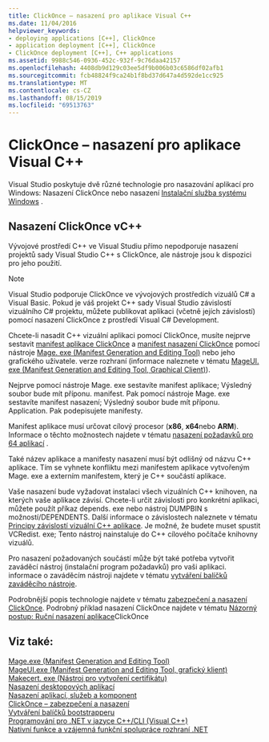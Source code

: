 ```yaml
---
title: ClickOnce – nasazení pro aplikace Visual C++
ms.date: 11/04/2016
helpviewer_keywords:
- deploying applications [C++], ClickOnce
- application deployment [C++], ClickOnce
- ClickOnce deployment [C++], C++ applications
ms.assetid: 9988c546-0936-452c-932f-9c76daa42157
ms.openlocfilehash: 4408db9d129c03ee5df9b006b03c6586df02afb1
ms.sourcegitcommit: fcb48824f9ca24b1f8bd37d647a4d592de1cc925
ms.translationtype: MT
ms.contentlocale: cs-CZ
ms.lasthandoff: 08/15/2019
ms.locfileid: "69513763"
---
```

# <a name="clickonce-deployment-for-visual-c-applications"></a>ClickOnce – nasazení pro aplikace Visual C++

Visual Studio poskytuje dvě různé technologie pro nasazování aplikací pro Windows: Nasazení ClickOnce nebo nasazení [Instalační služba systému Windows](/windows/win32/Msi/windows-installer-portal) .

## <a name="clickonce-deployment-in-c"></a>Nasazení ClickOnce vC++

Vývojové prostředí C++ ve Visual Studiu přímo nepodporuje nasazení projektů sady Visual Studio C++ s ClickOnce, ale nástroje jsou k dispozici pro jeho použití.

> [!NOTE]
>  Visual Studio podporuje ClickOnce ve vývojových prostředích vizuálů C# a Visual Basic. Pokud je váš projekt C++ sady Visual Studio závislostí vizuálního C# projektu, můžete publikovat aplikaci (včetně jejích závislostí) pomocí nasazení ClickOnce z prostředí Visual C# Development.

Chcete-li nasadit C++ vizuální aplikaci pomocí ClickOnce, musíte nejprve sestavit [manifest aplikace ClickOnce](/visualstudio/deployment/clickonce-application-manifest) a [manifest nasazení ClickOnce](/visualstudio/deployment/clickonce-deployment-manifest) pomocí nástroje [Mage. exe (Manifest Generation and Editing Tool)](/dotnet/framework/tools/mage-exe-manifest-generation-and-editing-tool) nebo jeho grafického uživatele. verze rozhraní (informace naleznete v tématu [MageUI. exe (Manifest Generation and Editing Tool, Graphical Client)](/dotnet/framework/tools/mageui-exe-manifest-generation-and-editing-tool-graphical-client)).

Nejprve pomocí nástroje Mage. exe sestavíte manifest aplikace; Výsledný soubor bude mít příponu. manifest. Pak pomocí nástroje Mage. exe sestavíte manifest nasazení; Výsledný soubor bude mít příponu. Application. Pak podepisujete manifesty.

Manifest aplikace musí určovat cílový procesor (**x86**, **x64**nebo **ARM**). Informace o těchto možnostech najdete v tématu [nasazení požadavků pro 64 aplikací](/visualstudio/deployment/deploying-prerequisites-for-64-bit-applications) .

Také název aplikace a manifesty nasazení musí být odlišný od názvu C++ aplikace. Tím se vyhnete konfliktu mezi manifestem aplikace vytvořeným Mage. exe a externím manifestem, který je C++ součástí aplikace.

Vaše nasazení bude vyžadovat instalaci všech vizuálních C++ knihoven, na kterých vaše aplikace závisí. Chcete-li určit závislosti pro konkrétní aplikaci, můžete použít příkaz depends. exe nebo nástroj DUMPBIN s možností/DEPENDENTS. Další informace o závislostech naleznete v tématu [Principy závislostí vizuální C++ aplikace](understanding-the-dependencies-of-a-visual-cpp-application.md). Je možné, že budete muset spustit VCRedist. exe; Tento nástroj nainstaluje do C++ cílového počítače knihovny vizuálů.

Pro nasazení požadovaných součástí může být také potřeba vytvořit zaváděcí nástroj (instalační program požadavků) pro vaši aplikaci. informace o zaváděcím nástroji najdete v tématu [vytváření balíčků zaváděcího nástroje](/visualstudio/deployment/creating-bootstrapper-packages).

Podrobnější popis technologie najdete v tématu [zabezpečení a nasazení ClickOnce](/visualstudio/deployment/clickonce-security-and-deployment). Podrobný příklad nasazení ClickOnce najdete v tématu [Názorný postup: Ruční nasazení aplikace](/visualstudio/deployment/walkthrough-manually-deploying-a-clickonce-application)ClickOnce

## <a name="see-also"></a>Viz také:

[Mage.exe (Manifest Generation and Editing Tool)](/dotnet/framework/tools/mage-exe-manifest-generation-and-editing-tool)<br>
[MageUI.exe (Manifest Generation and Editing Tool, grafický klient)](/dotnet/framework/tools/mageui-exe-manifest-generation-and-editing-tool-graphical-client)<br>
[Makecert. exe (Nástroj pro vytvoření certifikátu)](/windows/win32/SecCrypto/makecert)<br>
[Nasazení desktopových aplikací](deploying-native-desktop-applications-visual-cpp.md)<br>
[Nasazení aplikací, služeb a komponent](/visualstudio/deployment/deploying-applications-services-and-components)<br>
[ClickOnce – zabezpečení a nasazení](/visualstudio/deployment/clickonce-security-and-deployment)<br>
[Vytváření balíčků bootstrapperu](/visualstudio/deployment/creating-bootstrapper-packages)<br>
[Programování pro .NET v jazyce C++/CLI (Visual C++)](../dotnet/dotnet-programming-with-cpp-cli-visual-cpp.md)<br>
[Nativní funkce a vzájemná funkční spolupráce rozhraní .NET](../dotnet/native-and-dotnet-interoperability.md)

